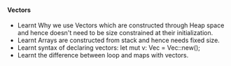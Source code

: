 #### Vectors

- Learnt Why we use Vectors which are constructed through Heap space and hence doesn't need
  to be size constrained at their initialization.
- Learnt Arrays are constructed from stack and hence needs fixed size. 
- Learnt syntax of declaring vectors: let mut v: Vec<i32> = Vec::new();
- Learnt the difference between loop and maps with vectors. 

  
